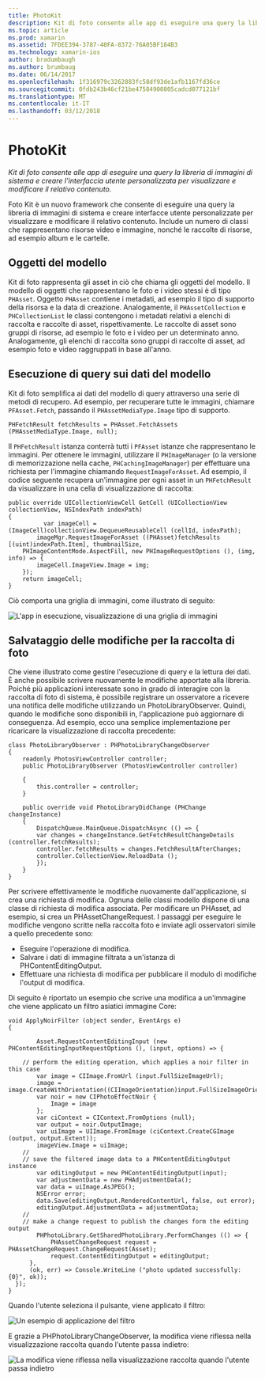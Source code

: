 ```yaml
---
title: PhotoKit
description: Kit di foto consente alle app di eseguire una query la libreria di immagini di sistema e creare l'interfaccia utente personalizzata per visualizzare e modificare il relativo contenuto.
ms.topic: article
ms.prod: xamarin
ms.assetid: 7FDEE394-3787-40FA-8372-76A05BF184B3
ms.technology: xamarin-ios
author: bradumbaugh
ms.author: brumbaug
ms.date: 06/14/2017
ms.openlocfilehash: 1f316979c3262883fc58df93de1afb1167fd36ce
ms.sourcegitcommit: 0fdb243b46cf21be47584900805cadcd077121bf
ms.translationtype: MT
ms.contentlocale: it-IT
ms.lasthandoff: 03/12/2018
---
```

# <a name="photokit"></a>PhotoKit

_Kit di foto consente alle app di eseguire una query la libreria di immagini di sistema e creare l'interfaccia utente personalizzata per visualizzare e modificare il relativo contenuto._

Foto Kit è un nuovo framework che consente di eseguire una query la libreria di immagini di sistema e creare interfacce utente personalizzate per visualizzare e modificare il relativo contenuto. Include un numero di classi che rappresentano risorse video e immagine, nonché le raccolte di risorse, ad esempio album e le cartelle.

## <a name="model-objects"></a>Oggetti del modello
Kit di foto rappresenta gli asset in ciò che chiama gli oggetti del modello. Il modello di oggetti che rappresentano le foto e i video stessi è di tipo `PHAsset`. Oggetto `PHAsset` contiene i metadati, ad esempio il tipo di supporto della risorsa e la data di creazione.
Analogamente, il `PHAssetCollection` e `PHCollectionList` le classi contengono i metadati relativi a elenchi di raccolta e raccolte di asset, rispettivamente. Le raccolte di asset sono gruppi di risorse, ad esempio le foto e i video per un determinato anno. Analogamente, gli elenchi di raccolta sono gruppi di raccolte di asset, ad esempio foto e video raggruppati in base all'anno.

## <a name="querying-model-data"></a>Esecuzione di query sui dati del modello
Kit di foto semplifica ai dati del modello di query attraverso una serie di metodi di recupero. Ad esempio, per recuperare tutte le immagini, chiamare `PFAsset.Fetch`, passando il `PHAssetMediaType.Image` tipo di supporto.

    PHFetchResult fetchResults = PHAsset.FetchAssets (PHAssetMediaType.Image, null);

Il `PHFetchResult` istanza conterrà tutti i `PFAsset` istanze che rappresentano le immagini. Per ottenere le immagini, utilizzare il `PHImageManager` (o la versione di memorizzazione nella cache, `PHCachingImageManager`) per effettuare una richiesta per l'immagine chiamando `RequestImageForAsset`. Ad esempio, il codice seguente recupera un'immagine per ogni asset in un `PHFetchResult` da visualizzare in una cella di visualizzazione di raccolta:


    public override UICollectionViewCell GetCell (UICollectionView collectionView, NSIndexPath indexPath)
    {
              var imageCell = (ImageCell)collectionView.DequeueReusableCell (cellId, indexPath);
            imageMgr.RequestImageForAsset ((PHAsset)fetchResults [(uint)indexPath.Item], thumbnailSize,
        PHImageContentMode.AspectFill, new PHImageRequestOptions (), (img, info) => {
            imageCell.ImageView.Image = img;
        });
        return imageCell;
    }

Ciò comporta una griglia di immagini, come illustrato di seguito:

![](photokit-images/image4.png "L'app in esecuzione, visualizzazione di una griglia di immagini")
 
## <a name="saving-changes-to-the-photo-library"></a>Salvataggio delle modifiche per la raccolta di foto

Che viene illustrato come gestire l'esecuzione di query e la lettura dei dati. È anche possibile scrivere nuovamente le modifiche apportate alla libreria. Poiché più applicazioni interessate sono in grado di interagire con la raccolta di foto di sistema, è possibile registrare un osservatore a ricevere una notifica delle modifiche utilizzando un PhotoLibraryObserver. Quindi, quando le modifiche sono disponibili in, l'applicazione può aggiornare di conseguenza. Ad esempio, ecco una semplice implementazione per ricaricare la visualizzazione di raccolta precedente:

    class PhotoLibraryObserver : PHPhotoLibraryChangeObserver
    {
        readonly PhotosViewController controller;
        public PhotoLibraryObserver (PhotosViewController controller)
        
        {
            this.controller = controller;
        }
    
        public override void PhotoLibraryDidChange (PHChange changeInstance)
        {
            DispatchQueue.MainQueue.DispatchAsync (() => {
            var changes = changeInstance.GetFetchResultChangeDetails (controller.fetchResults);
            controller.fetchResults = changes.FetchResultAfterChanges;
            controller.CollectionView.ReloadData ();
            });
        }
    }
    
Per scrivere effettivamente le modifiche nuovamente dall'applicazione, si crea una richiesta di modifica. Ognuna delle classi modello dispone di una classe di richiesta di modifica associata. Per modificare un PHAsset, ad esempio, si crea un PHAssetChangeRequest. I passaggi per eseguire le modifiche vengono scritte nella raccolta foto e inviate agli osservatori simile a quello precedente sono:

-   Eseguire l'operazione di modifica.
-   Salvare i dati di immagine filtrata a un'istanza di PHContentEditingOutput.
-   Effettuare una richiesta di modifica per pubblicare il modulo di modifiche l'output di modifica.

Di seguito è riportato un esempio che scrive una modifica a un'immagine che viene applicato un filtro asiatici immagine Core:

    void ApplyNoirFilter (object sender, EventArgs e)
    {
            
            Asset.RequestContentEditingInput (new PHContentEditingInputRequestOptions (), (input, options) => {
            
        // perform the editing operation, which applies a noir filter in this case
            var image = CIImage.FromUrl (input.FullSizeImageUrl);
            image = image.CreateWithOrientation((CIImageOrientation)input.FullSizeImageOrientation);
            var noir = new CIPhotoEffectNoir {
                Image = image
            };
            var ciContext = CIContext.FromOptions (null);
            var output = noir.OutputImage;
            var uiImage = UIImage.FromImage (ciContext.CreateCGImage (output, output.Extent));
            imageView.Image = uiImage;
        //
        // save the filtered image data to a PHContentEditingOutput instance
            var editingOutput = new PHContentEditingOutput(input);
            var adjustmentData = new PHAdjustmentData();
            var data = uiImage.AsJPEG();
            NSError error;
            data.Save(editingOutput.RenderedContentUrl, false, out error);
            editingOutput.AdjustmentData = adjustmentData;
        //
        // make a change request to publish the changes form the editing output
            PHPhotoLibrary.GetSharedPhotoLibrary.PerformChanges (() => {
                PHAssetChangeRequest request = PHAssetChangeRequest.ChangeRequest(Asset);
                request.ContentEditingOutput = editingOutput;
          },
          (ok, err) => Console.WriteLine ("photo updated successfully: {0}", ok));
      });
    }
    
Quando l'utente seleziona il pulsante, viene applicato il filtro:

![](photokit-images/image5.png "Un esempio di applicazione del filtro")
 
E grazie a PHPhotoLibraryChangeObserver, la modifica viene riflessa nella visualizzazione raccolta quando l'utente passa indietro:

![](photokit-images/image6.png "La modifica viene riflessa nella visualizzazione raccolta quando l'utente passa indietro")
